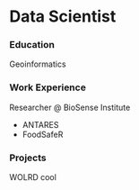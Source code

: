 # Data Scientist

### Education
Geoinformatics

### Work Experience
Researcher @ BioSense Institute
- ANTARES
- FoodSafeR

### Projects
WOLRD cool

